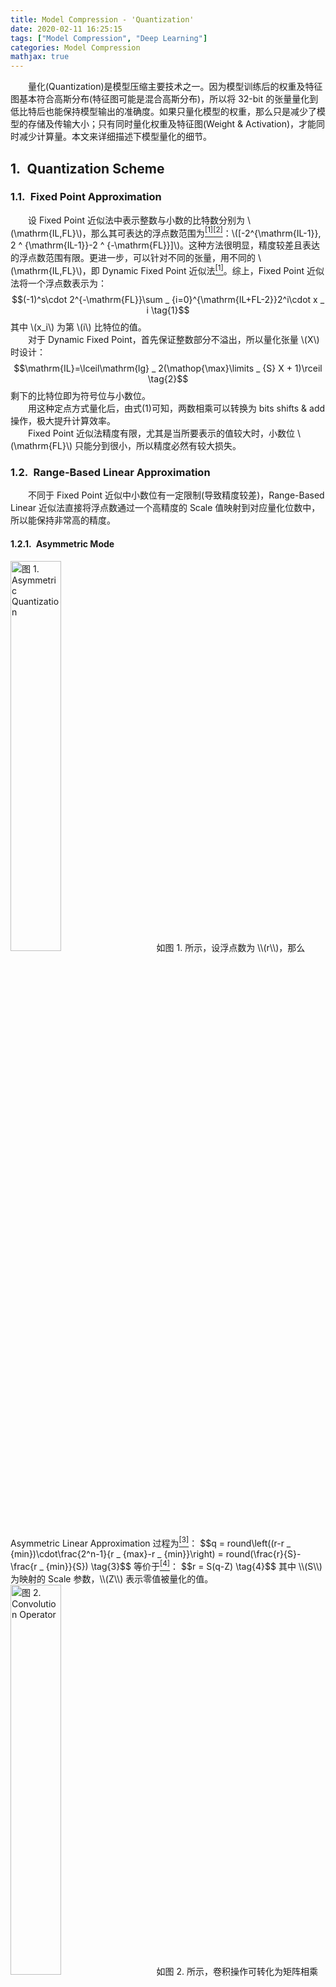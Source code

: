 ```yaml
---
title: Model Compression - 'Quantization'
date: 2020-02-11 16:25:15
tags: ["Model Compression", "Deep Learning"]
categories: Model Compression
mathjax: true
---
```


　　量化(Quantization)是模型压缩主要技术之一。因为模型训练后的权重及特征图基本符合高斯分布(特征图可能是混合高斯分布)，所以将 32-bit 的张量量化到低比特后也能保持模型输出的准确度。如果只量化模型的权重，那么只是减少了模型的存储及传输大小；只有同时量化权重及特征图(Weight & Activation)，才能同时减少计算量。本文来详细描述下模型量化的细节。

## 1.&ensp;Quantization Scheme

### 1.1.&ensp;Fixed Point Approximation
　　设 Fixed Point 近似法中表示整数与小数的比特数分别为 \\(\\mathrm{IL,FL}\\)，那么其可表达的浮点数范围为<a href="#1" id="1ref"><sup>[1]</sup></a><a href="#2" id="2ref"><sup>[2]</sup></a>：\\([-2^{\\mathrm{IL-1}}, 2 ^ {\\mathrm{IL-1}}-2 ^ {-\\mathrm{FL}}]\\)。这种方法很明显，精度较差且表达的浮点数范围有限。更进一步，可以针对不同的张量，用不同的 \\(\\mathrm{IL,FL}\\)，即 Dynamic Fixed Point 近似法<a href="#1" id="1ref"><sup>[1]</sup></a>。综上，Fixed Point 近似法将一个浮点数表示为：
$$(-1)^s\cdot 2^{-\mathrm{FL}}\sum _ {i=0}^{\mathrm{IL+FL-2}}2^i\cdot x _ i \tag{1}$$
其中 \\(x_i\\) 为第 \\(i\\) 比特位的值。  
　　对于 Dynamic Fixed Point，首先保证整数部分不溢出，所以量化张量 \\(X\\) 时设计：
$$\mathrm{IL}=\lceil\mathrm{lg} _ 2(\mathop{\max}\limits _ {S} X + 1)\rceil \tag{2}$$
剩下的比特位即为符号位与小数位。  
　　用这种定点方式量化后，由式(1)可知，两数相乘可以转换为 bits shifts & add 操作，极大提升计算效率。  
　　Fixed Point 近似法精度有限，尤其是当所要表示的值较大时，小数位 \\(\\mathrm{FL}\\) 只能分到很小，所以精度必然有较大损失。

### 1.2.&ensp;Range-Based Linear Approximation
　　不同于 Fixed Point 近似中小数位有一定限制(导致精度较差)，Range-Based Linear 近似法直接将浮点数通过一个高精度的 Scale 值映射到对应量化位数中，所以能保持非常高的精度。

#### 1.2.1.&ensp;Asymmetric Mode
<img src="asymmetric.png" width="40%" height="40%" title="图 1. Asymmetric Quantization">
　　如图 1. 所示，设浮点数为 \\(r\\)，那么 Asymmetric Linear Approximation 过程为<a href="#3" id="3ref"><sup>[3]</sup></a>：
$$q = round\left((r-r _ {min})\cdot\frac{2^n-1}{r _ {max}-r _ {min}}\right) = round(\frac{r}{S}-\frac{r _ {min}}{S}) \tag{3}$$
等价于<a href="#4" id="4ref"><sup>[4]</sup></a>：
$$r = S(q-Z) \tag{4}$$
其中 \\(S\\) 为映射的 Scale 参数，\\(Z\\) 表示零值被量化的值。
<img src="conv.png" width="40%" height="40%" title="图 2. Convolution Operator">
　　如图 2. 所示，卷积操作可转化为矩阵相乘运算，接下来我们来推导量化后的矩阵相乘运算。假设两个 \\(N\\times N\\) 矩阵相乘：\\(r _ 3=r _ 1\\cdot r _ 2\\)。令 \\(r _ \\alpha ^{(i,j)}\\) 表示矩阵 \\(r _ \\alpha\\) 第 \\((i,j)\\) 个元素，\\(1\\leq i,j\\leq N\\)。矩阵张量对应的量化参数为 \\(S _ \\alpha,Z _ \\alpha\\)，对应的量化后的元素表示为 \\(q _ \\alpha ^{(i,j)}\\)：
$$r _ \alpha ^{(i,j)} = S _ \alpha\left(q _ \alpha ^{(i,j)}-Z _ \alpha\right) \tag{5}$$
bias 量化参数设为 \\(S _ b=S _ 1S _ 2,Z _ b=0\\)，那么卷积运算(矩阵相乘)可表示为：
$$S _ 3\left(q _ 3 ^{(i,k)}-Z _ 3\right) = \sum _ {j=1} ^N S _ 1\left(q _ 1 ^{(i,j)}-Z _ 1\right)S _ 2\left(q _ 2 ^{(j,k)}-Z _ 2\right) + S _ b(q _ b^{(i)} - Z _ b)\tag{6}$$
等价于：
$$\begin{align}
q _ 3 ^{(i,k)} &= Z _ 3+M\left(\sum _ {j=1} ^N \left(q _ 1 ^{(i,j)}-Z _ 1\right)\left(q _ 2 ^{(j,k)}-Z _ 2\right)+ \frac{S _ b}{S _ 1S _ 2}q _ b^{(i)}\right) \\
&= Z _ 3+M\left(NZ _ 1Z _ 2- Z _ 1\sum _ {j=1}^Nq _ 2^{(j,k)}-Z _ 2\sum _ {j=1}^Nq _ 1^{(i,j)}+\sum _ {j=1}^N q _ 1^{(i,j)}q _ 2^{(j,k)}+ \frac{S _ b}{S _ 1S _ 2}q _ b^{(i)}\right)  \\
&= Z _ 3+M\left(NZ _ 1Z _ 2- Z _ 1\sum _ {j=1}^Nq _ 2^{(j,k)}-Z _ 2\sum _ {j=1}^Nq _ 1^{(i,j)}+\sum _ {j=1}^N q _ 1^{(i,j)}q _ 2^{(j,k)}+ q _ b^{(i)}\right)
\tag{7}
\end{align}$$
其中 \\(M=\\frac{S _ 1S _ 2}{S _ 3}\\) 可以离线计算，为上式唯一的浮点数。经验上可知 \\(M\\in(0,1)\\)，进一步可将其表示为：
$$M\approx 2^{-n}M _ 0 \tag{8}$$
假设 \\(m\\) 是能表示 \\(M _ 0\\) 的位数( int32 硬件下，\\(m\\) 可为 32)，那么有 \\(2 ^ {n} M \\leq 2 ^m -1\\)，故：
$$\left\{\begin{array}{l}
n = \left\lfloor\mathrm{log} _ 2\frac{2 ^ m-1}{M}\right\rfloor \\
M _ 0 = \left\lfloor 2 ^ nM\right\rfloor
\end{array}\tag{9}\right.$$
由此，乘以 \\(M _ 0\\) 可以用定点乘法实现，乘以 \\(2 ^{-n}\\) 可以用高效的位运算实现。式(7)中核心的计算为两个量化向量的乘加运算：\\(\\sum _ {j=1}^N q _ 1^{(i,j)}q _ 2^{(j,k)}\\)，其可通过传统的特定位数的 BLAS 库完成。  
　　具体的，令矩阵张量(卷积滤波器权重及特征图)量化为 8-bit，那么 8-bit 乘法需要用 32-bit 的累加器，即：
$$\mathrm{int32 += uint8 * uint8} \tag{10}$$
所以式(7)中每一项累加时都是 32-bit 的，bias 也是量化为 32-bit 或是 rescale 到 32-bit，即 \\(S _ b=S _ 1S _ 2,Z _ b=0\\)。

#### 1.2.2.&ensp;Symmetric Mode
<img src="symmetric.png" width="40%" height="40%" title="图 3. Symmetric Quantization">
　　这种模式下最大最小值绝对值取相同值 \\(R\\) (该值可为任意值)，那么量化表示为：
$$r = Sq \tag{11}$$
Full Range 下 \\(S = \\frac{R}{(2^n-1)/2}\\)(8-bit 则量化范围为 [-128,127]，Range 范围为 255)，Restricted Range 则 \\(S = \\frac{R}{2^{n-1}-1}\\)(8-bit 量化范围为[-127,127]，Range 范围为 254)。Full Range 精度更高，PyTorch，ONNX 采用这种方式；TensorFlow，TensorRT，MKL-DNN 则采用 Restricted Range 量化方式。  
　　由此式(7)简化为：
$$q _ 3 ^{(i,k)} = M\left(\sum _ {j=1}^N q _ 1^{(i,j)}q _ 2^{(j,k)}+ q _ b^{(i)}\right) \tag{12}$$
实现更加简单。

## 2.&ensp;Quantization Alogorithm
### 2.1.&ensp;Post-Training Quantization
　　训练好的模型，可以直接对其权重进行量化，而对于特征的量化，则需要一个 Calibration 数据集来统计特征数值的分布，然后对其进行量化。  
　　量化参数的搜索，可以根据量化后的模型好坏进行 Loss 构建：

1. **任务级别损失函数**：直接根据特定任务的指标来搜索及评价量化参数；
2. **张量级别损失函数**：设计量化后的张量与原始张量的分布相似度，或者说信息损失度，如 KL-divergence 等度量方法；

### 2.2.&ensp;Quantization-Aware Training
　　将训练好的模型直接进行量化，可能会导致对应的任务准确度下降，尤其对表达能力有限的小模型而言，以下情况会导致量化后模型准确度下降：

1. 权重张量中数值差异 100 倍以上，导致小数值的量化误差较大；
2. 权重张量中有 outlier 值，导致其它值的量化误差较大；

而直接在训练的时候进行量化，可以保证完成模型训练也就得到了对应的高准确率的量化模型。
<img src="quantization-aware.png" width="80%" height="80%" title="图 4. Quantization-Aware Training Framework">
　　如图 4. 所示，<a href="#4" id="3ref">[4]</a> 提出了一种 Quantization-Aware Training 的框架，权重和特征图均维护 float32 及 int8 数值，前向传播采用 int8 伪量化运算，反向传播更新权重的 float32 值，并作量化。
<img src="quantized_alg.png" width="60%" height="60%" title="图 5. Quantization-Aware Training Pipline">
　　如图 5. 所示，<a href="#4" id="3ref">[4]</a> 基于 TensorFlow 实现了一种  Quantization-Aware Training 的算法，其步骤为：

1. 建立一个浮点模型的 graph；
2. 在 graph 中加入伪量化操作；
3. 用伪量化的方式训练得到精度与浮点模型差不多的量化模型；
4. 建立并优化量化的 Inference 模型 graph；
5. 在量化引擎上作模型的 Inference；

#### 2.2.1.&ensp;Simulated Quantization
　　这里采用 Asymmetric Linear Approximation 量化策略。对于权重，卷积运算时，先做伪量化操作，并且如果有 batch-normalization，则将其合并入卷积核权重中；对于特征图(Activations)，前向传播时都先做伪量化操作。伪量化操作如下<a href="#4" id="4ref"><sup>[4]</sup></a><a href="#5" id="5ref"><sup>[5]</sup></a>：
$$\begin{align}
\mathrm{clamp}(r\;;a,b) &:= \mathrm{min}(\mathrm{max}(r,a),b) \\
s(a,b,n) &:= \frac{b-a}{2 ^n-1} \\
q(r\;;a,b,n) &:= \left\lfloor\frac{\mathrm{clamp}(r\;;a,b)-a}{s(a,b,n)}\right\rceil s(a,b,n)+a\\
\tag{13}
\end{align}$$
其中 \\([a,b]\\) 是 被量化的浮点范围(可以是 \\([r _ {min}, r _ {max}]\\))，\\(q(r\\;;a,b,n)\\) 即为浮点数 \\(r\\) 的伪量化表示，也是浮点数。

#### 2.2.2.&ensp;Learning Quantization Ranges
　　训练时，每次迭代，权重与特征图都要作伪量化处理，所以每次要确定量化参数。对于权重，因为其服从均值为零的高斯分布，所以 \\([a,b]\\) 直接设为其最大值与最小值即可；对于特征图，其数值与输入相关，所以策略为：刚开始训练的时候不对其作量化处理，之后用 EMA(Exponential Moving Averages) 对量化参数进行平滑，去除特征图输出突变的影响。

#### 2.2.3.&ensp;Batch Normalization Folding
　　作 Inference 或者说前向传播时，BN 可以合并入卷积核权重中，所以在量化前，先要将其合并，然后权重就仅限于卷积操作中。对于每个卷积 filter，其生成特征图以及 BN 过程如下：
$$\begin{align}
\hat{x} _ i &\gets wx _ i+b\\
\mu _ B &\gets \frac{1}{m}\sum _ {i=1}^m \hat{x} _ i\\
\sigma^2 _ B &\gets \frac{1}{m}\sum _ {i=1}^m(\hat{x} _ i-\mu _ B)^2\\
y _ i &\gets \gamma\frac{\hat{x} _ i-\mu _ B}{\sqrt{\sigma^2 _ B+\epsilon}} + \beta\\
\tag{14}
\end{align}$$
由此可得：
$$\begin{align}
y _ i &\gets \gamma\frac{\hat{x} _ i-\mu _ B}{\sqrt{\sigma^2 _ B+\epsilon}} + \beta\\
&\gets \gamma\frac{wx _ i+b-\mu _ B}{\sqrt{\sigma^2 _ B+\epsilon}} + \beta\\
&\gets \frac{\gamma wx _ i}{\sqrt{\sigma^2 _ B+\epsilon}} +\frac{\gamma(b-\mu _ B)}{\sqrt{\sigma^2 _ B+\epsilon}}+ \beta\\
\tag{15}
\end{align}$$
由此可知作 Inference 时，BN 参数 \\(\\mu _ B,\\sigma^2 _ B,\\gamma, \\beta\\) 可合并到卷积 Filter 参数中：
$$\left\{\begin{array}{l}
\hat{w} = \frac{\gamma w}{\sqrt{\sigma^2 _ B+\epsilon}}\\
\hat{b} = \frac{\gamma(b-\mu _ B)}{\sqrt{\sigma^2 _ B+\epsilon}}+ \beta\\
\end{array}\tag{16}\right.$$

## 3.&ensp;Quantized Framework
　　不管是 Post-Training Quantization 还是 Quantization-Aware Training，算法端都还是用伪量化操作实现的，部署时就必须用 INT8 引擎。据我所知目前 INT8 引擎有：

1. DSP/加速芯片平台  
目测没有开源的，大家自个玩自个的；
2. CPU 平台  
Google 的 TensorFlow Lite<a href="#6" id="6ref"><sup>[6]</sup></a>，Facebook 的 QNNPACK<a href="#8" id="8ref"><sup>[8]</sup></a>，Tencent 的 NCNN<a href="#9" id="9ref"><sup>[9]</sup></a>。
3. GPU 平台  
NVIDIA 的 TensorRT<a href="#10" id="10ref"><sup>[10]</sup></a>，TVM<a href="#11" id="11ref"><sup>[11]</sup></a>。

而伪量化框架则在深度学习框架(caffe，pytorch，tensorflow)中开源的较多，如基于 pytorch 的 distiller<a href="#3" id="3ref"><sup>[3]</sup></a>。  
　　对于 ARM 平台，INT8 引擎会通过 NEON 指令集加速；对于 x86 平台，INT8 引擎会通过 SSE 加速；对于 NVIDIA GPU 平台，则通过 dp4a<a href="#12" id="12ref"><sup>[12]</sup></a> 矩阵运算库加速。dp4a 实现了基础的 INT8 矩阵相乘操作，目前 cuDNN，cuBLAS，TensorRT 均采用该指令集。下面对 INT8 引擎作简要阐述。

### 3.1.&ensp;Ristretto<a href="#1" id="1ref"><sup>[1]</sup></a>
　　Ristretto 是一种基于 (Dynamix) Fixed Point Approximation, Post-Training Quantization 的量化框架，其精度有限，量化的 Inference 引擎可用 bits shifts & add 操作实现，比较适合应用于 DSP 等嵌入式平台。

### 3.2.&ensp;TensorFlow Lite<a href="#6" id="6ref"><sup>[6]</sup></a>/QNNPACK<a href="#8" id="8ref"><sup>[8]</sup></a>/NCNN<a href="#9" id="9ref"><sup>[9]</sup></a>
　　TensorFlow Lite 是 Google 基于 TensorFlow 开发的针对移动嵌入式 CPU 平台的模型(量化)加速框架，其实现在 2.2 小节中已有详细的描述，有较高精度，<a href="#4" id="4ref">[4]</a> 实现了 Quantization-Aware Training。其中 INT8 矩阵运算采用了 gemmlowp<a href="#7" id="7ref"><sup>[7]</sup></a>。  
　　移动端的 CPU 的量化计算引擎开源的也比较多，如 Facebook 的 QNNPACK<a href="#8" id="8ref"><sup>[8]</sup></a>，腾讯的 ncnn-int8<a href="#9" id="9ref"><sup>[9]</sup></a>。

### 3.3.&ensp;TensorRT<a href="#10" id="10ref"><sup>[10]</sup></a>
　　TensorRT 是 NVIDIA 基于 GPU 平台的模型(量化)加速框架，其基于 Symmetric Linear Approximation 量化策略，并且只支持 Post-Training Quantization，其内部可能直接调用 dp4a，也可能调用 cuDNN 或 cuBLAS。TVM<a href="#11" id="11ref"><sup>[11]</sup></a> 调用 dp4a 实现了基于 python 的 INT8 引擎，对于部署来讲没有 TensorRT 高效。  
　　对于特征图的量化参数 \\(S\\) 的搜索，其使用张量级别的损失函数，最小化量化前后特征图值分布差异性的方式，KL-divergency，即两个分布的相对熵。假设连个分布 \\(P,Q\\)，那么两者的相对熵为：
$$E(P,Q) = \sum _ i P(i)\cdot\mathrm{log}\left(\frac{P(i)}{Q(i)}\right) \tag{17}$$
熵越大，表示两个分布差异性越大，即量化后信息损失越大。这里也可以采用其它能描述两个分布差异性的方式，如 EMD。整个量化参数搜索过程为：

1. 准备训练好的 FP32 模型，以及一个作校正(Calibration)的数据集；
2. 用 FP32 模型跑数据集，统计每个特征图的值分布；
3. 对不同的量化参数，根据式(17)计算量化前后的相对熵；选择最优的量化参数；
4. 根据最优的量化参数量化特征图得到量化模型(权重值分布比较集中，所以可以直接用最大值作为量化参数，具体还得看 TensorRT 怎么做的)；
5. 保存量化参数为 Calibration Table，载入该值即可启动 INT8 引擎作量化 Inference；

## 4.&ensp;Reference
<a id="1" href="#1ref">[1]</a> Gysel, Philipp. "Ristretto: Hardware-oriented approximation of convolutional neural networks." arXiv preprint arXiv:1605.06402 (2016).  
<a id="2" href="#2ref">[2]</a> Gupta, Suyog, et al. "Deep learning with limited numerical precision." International Conference on Machine Learning. 2015.  
<a id="3" href="#3ref">[3]</a> https://nervanasystems.github.io/distiller/index.html  
<a id="4" href="#4ref">[4]</a> Jacob, Benoit, et al. "Quantization and training of neural networks for efficient integer-arithmetic-only inference." Proceedings of the IEEE Conference on Computer Vision and Pattern Recognition. 2018.  
<a id="5" href="#5ref">[5]</a> Krishnamoorthi, Raghuraman. "Quantizing deep convolutional networks for efficient inference: A whitepaper." arXiv preprint arXiv:1806.08342 (2018).  
<a id="6" href="#6ref">[6]</a> https://www.tensorflow.org/mobile/tflite  
<a id="7" href="#7ref">[7]</a> https://github.com/google/gemmlowp  
<a id="8" href="#8ref">[8]</a> https://github.com/pytorch/QNNPACK  
<a id="9" href="#9ref">[9]</a> https://github.com/Tencent/ncnn/pull/487  
<a id="10" href="#10ref">[10]</a> Migacz, Szymon. "8-bit inference with tensorrt." GPU technology conference. Vol. 2. No. 4. 2017.  
<a id="11" href="#11ref">[11]</a> https://tvm.apache.org/2019/04/29/opt-cuda-quantized  
<a id="12" href="#12ref">[12]</a> https://devblogs.nvidia.com/mixed-precision-programming-cuda-8/  

